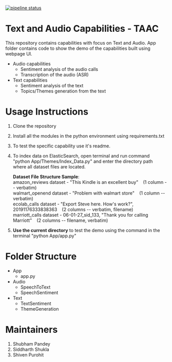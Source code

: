  [![pipeline status](http://gitlab.tredence.com:10080/root/sttc/badges/dec_demo/pipeline.svg)](http://gitlab.tredence.com:10080/root/sttc/commits/dec_demo)
# Text and Audio Capabilities - TAAC
This repository contains capabilities with focus on Text and Audio. App folder contains code to show the demo of the capabilities built using webpage UI.
* Audio capabilities
  * Sentiment analysis of the audio calls
  * Transcription of the audio (ASR)
* Text capabilities
  * Sentiment analysis of the text
  * Topics/Themes generation from the text
  
# Usage Instructions
1. Clone the repository
2. Install all the modules in the python environment using requirements.txt
3. To test the specific capability use it's readme.
4. To index data on ElasticSearch, open terminal and run command "python App/Themes/Index_Data.py" and enter the directory path where all dataset files are located.

	**Dataset File Structure Sample**:</br>
	amazon_reviews dataset - "This Kindle is an excellent buy" &ensp; (1 column -- verbatim)</br>
	walmart_openend dataset - "Problem with walmart store" &ensp; (1 column -- verbatim)</br>
	ecolab_calls dataset - "Export Steve here. How's work?", 20191176333838363 &ensp; (2 columns -- verbatim, filename)</br>
	marriott_calls dataset - 06-01-27_sid_133, "Thank you for calling Marriott" &ensp; (2 columns -- filename, verbatim)</br>
	
5. **Use the current directory** to test the demo using the command in the terminal "python App/app.py"


# Folder Structure
* App
    * app.py
* Audio
    * SpeechToText
    * SpeechSentiment
* Text
    * TextSentiment
    * ThemeGeneration


# Maintainers
1. Shubham Pandey
2. Siddharth Shukla
3. Shiven Purohit
